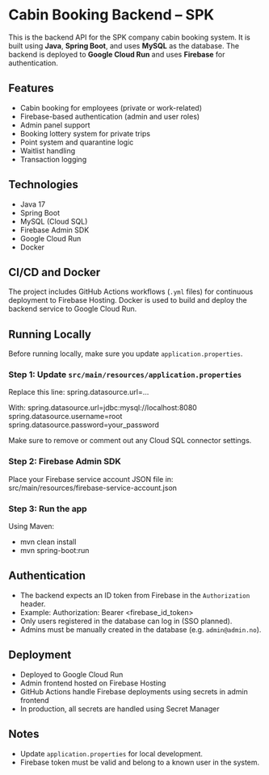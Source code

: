 # Cabin Booking Backend – SPK

This is the backend API for the SPK company cabin booking system. It is built using **Java**, **Spring Boot**, and uses **MySQL** as the database. The backend is deployed to **Google Cloud Run** and uses **Firebase** for authentication.

## Features

- Cabin booking for employees (private or work-related)
- Firebase-based authentication (admin and user roles)
- Admin panel support
- Booking lottery system for private trips
- Point system and quarantine logic
- Waitlist handling
- Transaction logging

## Technologies

- Java 17
- Spring Boot
- MySQL (Cloud SQL)
- Firebase Admin SDK
- Google Cloud Run
- Docker

## CI/CD and Docker

The project includes GitHub Actions workflows (`.yml` files) for continuous deployment to Firebase Hosting. Docker is used to build and deploy the backend service to Google Cloud Run.

## Running Locally

Before running locally, make sure you update `application.properties`.

### Step 1: Update `src/main/resources/application.properties`

Replace this line:
spring.datasource.url=...

With:
spring.datasource.url=jdbc:mysql://localhost:8080
spring.datasource.username=root
spring.datasource.password=your_password


Make sure to remove or comment out any Cloud SQL connector settings.

### Step 2: Firebase Admin SDK

Place your Firebase service account JSON file in:
src/main/resources/firebase-service-account.json

### Step 3: Run the app

Using Maven:
- mvn clean install
- mvn spring-boot:run


## Authentication

- The backend expects an ID token from Firebase in the `Authorization` header.
- Example: Authorization: Bearer <firebase_id_token>
- Only users registered in the database can log in (SSO planned).
- Admins must be manually created in the database (e.g. `admin@admin.no`).

## Deployment

- Deployed to Google Cloud Run
- Admin frontend hosted on Firebase Hosting
- GitHub Actions handle Firebase deployments using secrets in admin frontend 
- In production, all secrets are handled using Secret Manager

## Notes

- Update `application.properties` for local development.
- Firebase token must be valid and belong to a known user in the system.


